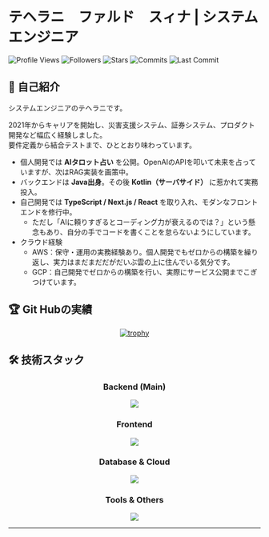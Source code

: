 # テヘラニ　ファルド　スィナ | システムエンジニア

![Profile Views](https://komarev.com/ghpvc/?username=Sina-TehraniFard&color=brightgreen&style=for-the-badge)
![Followers](https://img.shields.io/github/followers/Sina-TehraniFard?style=for-the-badge&logo=github)
![Stars](https://img.shields.io/github/stars/Sina-TehraniFard?style=for-the-badge&logo=github)
![Commits](https://img.shields.io/badge/dynamic/json?label=commits&query=%24.commit_count&url=https://api.github-star-counter.workers.dev/user/Sina-TehraniFard&style=for-the-badge&logo=git)
![Last Commit](https://img.shields.io/github/last-commit/Sina-TehraniFard/Sina-TehraniFard?style=for-the-badge&logo=git)

## 📃 自己紹介

システムエンジニアのテヘラニです。  

2021年からキャリアを開始し、災害支援システム、証券システム、プロダクト開発など幅広く経験しました。  
要件定義から結合テストまで、ひととおり味わっています。

- 個人開発では **AIタロット占い** を公開。OpenAIのAPIを叩いて未来を占っていますが、次はRAG実装を画策中。  
- バックエンドは **Java出身**。その後 **Kotlin（サーバサイド）** に惹かれて実務投入。  
- 自己開発では **TypeScript / Next.js / React** を取り入れ、モダンなフロントエンドを修行中。  
    - ただし「AIに頼りすぎるとコーディング力が衰えるのでは？」という懸念もあり、自分の手でコードを書くことを怠らないようにしています。  
- クラウド経験
    - AWS：保守・運用の実務経験あり。個人開発でもゼロからの構築を繰り返し、実力はまだまだだがだいぶ雲の上に住んでいる気分です。  
    - GCP：自己開発でゼロからの構築を行い、実際にサービス公開までこぎつけています。

## 🏆 Git Hubの実績
<div align="center">

[![trophy](https://github-profile-trophy.vercel.app/?username=Sina-TehraniFard&theme=tokyonight&row=1&column=6)](https://github.com/ryo-ma/github-profile-trophy)

</div>

## 🛠️ 技術スタック

<div align="center">

### Backend (Main)
<img src="https://skillicons.dev/icons?theme=dark&perline=8&i=java,kotlin,spring,ktor,python,php,nodejs" />

### Frontend
<img src="https://skillicons.dev/icons?theme=dark&perline=8&i=vue,vite,nextjs,react,js,ts,html,css" />

### Database & Cloud  
<img src="https://skillicons.dev/icons?theme=dark&perline=8&i=mysql,postgres,aws,gcp" />

### Tools & Others
<img src="https://skillicons.dev/icons?theme=dark&perline=8&i=github,docker,linux,vscode,eclipse,idea,postman,wordpress," />

</div>

---
